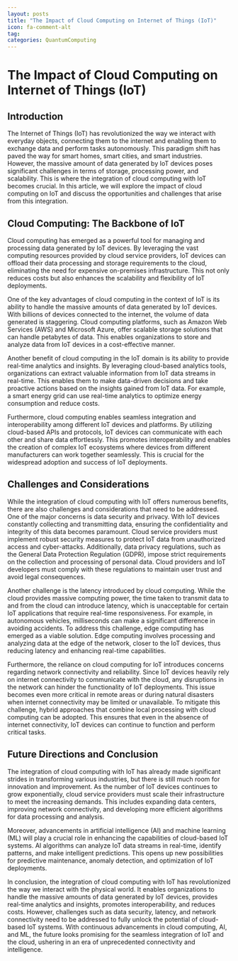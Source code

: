 ```yaml
---
layout: posts
title: "The Impact of Cloud Computing on Internet of Things (IoT)"
icon: fa-comment-alt
tag:      
categories: QuantumComputing
---
```



# The Impact of Cloud Computing on Internet of Things (IoT)

## Introduction

The Internet of Things (IoT) has revolutionized the way we interact with everyday objects, connecting them to the internet and enabling them to exchange data and perform tasks autonomously. This paradigm shift has paved the way for smart homes, smart cities, and smart industries. However, the massive amount of data generated by IoT devices poses significant challenges in terms of storage, processing power, and scalability. This is where the integration of cloud computing with IoT becomes crucial. In this article, we will explore the impact of cloud computing on IoT and discuss the opportunities and challenges that arise from this integration.

## Cloud Computing: The Backbone of IoT

Cloud computing has emerged as a powerful tool for managing and processing data generated by IoT devices. By leveraging the vast computing resources provided by cloud service providers, IoT devices can offload their data processing and storage requirements to the cloud, eliminating the need for expensive on-premises infrastructure. This not only reduces costs but also enhances the scalability and flexibility of IoT deployments.

One of the key advantages of cloud computing in the context of IoT is its ability to handle the massive amounts of data generated by IoT devices. With billions of devices connected to the internet, the volume of data generated is staggering. Cloud computing platforms, such as Amazon Web Services (AWS) and Microsoft Azure, offer scalable storage solutions that can handle petabytes of data. This enables organizations to store and analyze data from IoT devices in a cost-effective manner.

Another benefit of cloud computing in the IoT domain is its ability to provide real-time analytics and insights. By leveraging cloud-based analytics tools, organizations can extract valuable information from IoT data streams in real-time. This enables them to make data-driven decisions and take proactive actions based on the insights gained from IoT data. For example, a smart energy grid can use real-time analytics to optimize energy consumption and reduce costs.

Furthermore, cloud computing enables seamless integration and interoperability among different IoT devices and platforms. By utilizing cloud-based APIs and protocols, IoT devices can communicate with each other and share data effortlessly. This promotes interoperability and enables the creation of complex IoT ecosystems where devices from different manufacturers can work together seamlessly. This is crucial for the widespread adoption and success of IoT deployments.

## Challenges and Considerations

While the integration of cloud computing with IoT offers numerous benefits, there are also challenges and considerations that need to be addressed. One of the major concerns is data security and privacy. With IoT devices constantly collecting and transmitting data, ensuring the confidentiality and integrity of this data becomes paramount. Cloud service providers must implement robust security measures to protect IoT data from unauthorized access and cyber-attacks. Additionally, data privacy regulations, such as the General Data Protection Regulation (GDPR), impose strict requirements on the collection and processing of personal data. Cloud providers and IoT developers must comply with these regulations to maintain user trust and avoid legal consequences.

Another challenge is the latency introduced by cloud computing. While the cloud provides massive computing power, the time taken to transmit data to and from the cloud can introduce latency, which is unacceptable for certain IoT applications that require real-time responsiveness. For example, in autonomous vehicles, milliseconds can make a significant difference in avoiding accidents. To address this challenge, edge computing has emerged as a viable solution. Edge computing involves processing and analyzing data at the edge of the network, closer to the IoT devices, thus reducing latency and enhancing real-time capabilities.

Furthermore, the reliance on cloud computing for IoT introduces concerns regarding network connectivity and reliability. Since IoT devices heavily rely on internet connectivity to communicate with the cloud, any disruptions in the network can hinder the functionality of IoT deployments. This issue becomes even more critical in remote areas or during natural disasters when internet connectivity may be limited or unavailable. To mitigate this challenge, hybrid approaches that combine local processing with cloud computing can be adopted. This ensures that even in the absence of internet connectivity, IoT devices can continue to function and perform critical tasks.

## Future Directions and Conclusion

The integration of cloud computing with IoT has already made significant strides in transforming various industries, but there is still much room for innovation and improvement. As the number of IoT devices continues to grow exponentially, cloud service providers must scale their infrastructure to meet the increasing demands. This includes expanding data centers, improving network connectivity, and developing more efficient algorithms for data processing and analysis.

Moreover, advancements in artificial intelligence (AI) and machine learning (ML) will play a crucial role in enhancing the capabilities of cloud-based IoT systems. AI algorithms can analyze IoT data streams in real-time, identify patterns, and make intelligent predictions. This opens up new possibilities for predictive maintenance, anomaly detection, and optimization of IoT deployments.

In conclusion, the integration of cloud computing with IoT has revolutionized the way we interact with the physical world. It enables organizations to handle the massive amounts of data generated by IoT devices, provides real-time analytics and insights, promotes interoperability, and reduces costs. However, challenges such as data security, latency, and network connectivity need to be addressed to fully unlock the potential of cloud-based IoT systems. With continuous advancements in cloud computing, AI, and ML, the future looks promising for the seamless integration of IoT and the cloud, ushering in an era of unprecedented connectivity and intelligence.